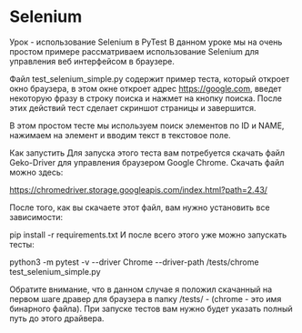 # Selenium
Урок - использование Selenium в PyTest
В данном уроке мы на очень простом примере рассматриваем использование Selenium для управления веб интерфейсом в браузере.

Файл test_selenium_simple.py содержит пример теста, который откроет окно браузера, в этом окне откроет адрес https://google.com, введет некоторую фразу в строку поиска и нажмет на кнопку поиска. После этих действий тест сделает скриншот страницы и завершится.

В этом простом тесте мы используем поиск элементов по ID и NAME, нажимаем на элемент и вводим текст в текстовое поле.

Как запустить
Для запуска этого теста вам потребуется скачать файл Geko-Driver для управления браузером Google Chrome. Скачать файл можно здесь:

https://chromedriver.storage.googleapis.com/index.html?path=2.43/

После того, как вы скачаете этот файл, вам нужно установить все зависимости:

pip install -r requirements.txt
И после всего этого уже можно запускать тесты:

python3 -m pytest -v --driver Chrome --driver-path /tests/chrome test_selenium_simple.py

Обратите внимание, что в данном случае я положил скачанный на первом шаге дравер для браузера в папку /tests/ - (chrome - это имя бинарного файла). При запуске тестов вам нужно будет указать полный путь до этого драйвера.
